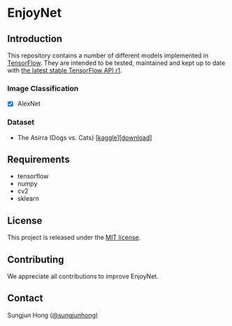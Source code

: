 # EnjoyNet

## Introduction
This repository contains a number of different models implemented in [TensorFlow](http://tensorflow.org). They are intended to be tested, maintained and kept up to date with [the latest stable TensorFlow API r1](https://tensorflow.org/versions/r1.14/api_docs/python/tf).

### Image Classification
- [x] AlexNet
<!--
- [ ] DarkNet-19

### Object Detection
- [ ] YOLOv2
-->

### Dataset
- The Asirra (Dogs vs. Cats) [[kaggle](https://www.kaggle.com/c/dogs-vs-cats)][[download](https://drive.google.com/file/d/1xA-9m2j75ZUecmB55ko61K3KTFjFvS1Q/view?usp=sharing)]

## Requirements

- tensorflow
- numpy
- cv2
- sklearn

## License

This project is released under the [MIT license](LICENSE).

## Contributing

We appreciate all contributions to improve EnjoyNet.

## Contact

Sungjun Hong ([@sungjunhong](http://github.com/sungjunhong))

